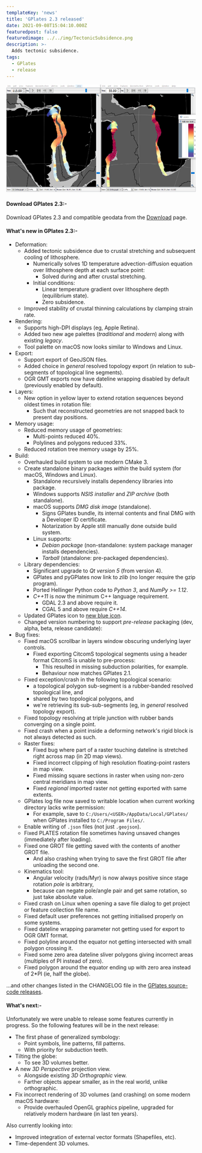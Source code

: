 ```yaml
---
templateKey: 'news'
title: 'GPlates 2.3 released'
date: 2021-09-08T15:04:10.000Z
featuredpost: false
featuredimage: ../../img/TectonicSubsidence.png
description: >-
  Adds tectonic subsidence.
tags:
  - GPlates
  - release
---
```

[![GPlates 2.3 released](./img/TectonicSubsidence_670x380.png)](/download)

#### Download GPlates 2.3:-

Download GPlates 2.3 and compatible geodata from the [Download](/download) page.

#### What's new in GPlates 2.3:-

* Deformation:
    * Added tectonic subsidence due to crustal stretching and subsequent cooling of lithosphere.
        * Numerically solves 1D temperature advection-diffusion equation over lithosphere depth at each surface point:
            * Solved during and after crustal stretching.
        * Initial conditions:
            * Linear temperature gradient over lithosphere depth (equilibrium state).
            * Zero subsidence.
    * Improved stability of crustal thinning calculations by clamping strain rate.
* Rendering:
    * Supports high-DPI displays (eg, Apple Retina).
    * Added two new age palettes (*traditional* and *modern*) along with existing *legacy*.
    * Tool palette on macOS now looks similar to Windows and Linux.
* Export:
    * Support export of GeoJSON files.
    * Added choice in *general* resolved topology export (in relation to sub-segments of topological line segments).
    * OGR GMT exports now have dateline wrapping disabled by default (previously enabled by default).
* Layers:
    * New option in yellow layer to extend rotation sequences beyond oldest times in rotation file:
        * Such that reconstructed geometries are not snapped back to present day positions.
* Memory usage:
    * Reduced memory usage of geometries:
        * Multi-points reduced 40%.
        * Polylines and polygons reduced 33%.
    * Reduced rotation tree memory usage by 25%.
* Build:
    * Overhauled build system to use modern CMake 3.
    * Create standalone binary packages *within* the build system (for macOS, Windows and Linux).
        * Standalone recursively installs dependency libraries into package.
        * Windows supports *NSIS installer* and *ZIP archive* (both standalone).
        * macOS supports *DMG disk image* (standalone).
            * Signs GPlates bundle, its internal contents and final DMG with a Developer ID certificate.
            * Notarization by Apple still manually done outside build system.
        * Linux supports:
            * *Debian package* (non-standalone: system package manager installs dependencies).
            * *Tarball* (standalone: pre-packaged dependencies).
    * Library dependencies:
        * Significant upgrade to *Qt version 5* (from version 4).
        * GPlates and pyGPlates now link to *zlib* (no longer require the gzip program).
        * Ported Hellinger Python code to *Python 3*, and *NumPy >= 1.12*.
        * *C++11* is now the minimum C++ language requirement.
            * GDAL 2.3 and above require it.
            * CGAL 5 and above require *C++14*.
    * Updated GPlates icon to [new blue icon](/download/#download-gplates-logo).
    * Changed version numbering to support *pre-release* packaging (dev, alpha, beta, release candidate):
* Bug fixes:
    * Fixed macOS scrollbar in layers window obscuring underlying layer controls.
        * Fixed exporting CitcomS topological segments using a header format CitcomS is unable to pre-process:
            * This resulted in missing subduction polarities, for example.
            * Behaviour now matches GPlates 2.1.
    * Fixed exception/crash in the following topological scenario:
        * a topological polygon sub-segment is a rubber-banded resolved topological line, and
        * shared by two topological polygons, and
        * we're retrieving its sub-sub-segments (eg, in *general* resolved topology export).
    * Fixed topology resolving at triple junction with rubber bands converging on a single point.
    * Fixed crash when a point inside a deforming network's rigid block is not always detected as such.
    * Raster fixes:
        * Fixed bug where part of a raster touching dateline is stretched right across map (in 2D map views).
        * Fixed incorrect clipping of high resolution floating-point rasters in map view.
        * Fixed missing square sections in raster when using non-zero central meridians in map view.
        * Fixed *regional* imported raster not getting exported with same extents.
    * GPlates log file now saved to writable location when current working directory lacks write permission:
        * For example, save to `C:/Users/<USER>/AppData/Local/GPlates/` when GPlates installed to `C:/Program Files/`.
    * Enable writing of `.json` files (not just `.geojson`).
    * Fixed PLATES rotation file sometimes having unsaved changes (immediately after loading).
    * Fixed one GROT file getting saved with the contents of another GROT file.
        * And also crashing when trying to save the first GROT file after unloading the second one.
    * Kinematics tool:
        * Angular velocity (rads/Myr) is now always positive since stage rotation *pole* is arbitrary,
        * because can negate pole/angle pair and get same rotation, so just take absolute value.
    * Fixed crash on Linux when opening a save file dialog to get project or feature collection file name.
    * Fixed default user preferences not getting initialised properly on some systems.
    * Fixed dateline wrapping parameter not getting used for export to OGR GMT format.
    * Fixed polyline around the equator not getting intersected with small polygon crossing it.
    * Fixed some zero area dateline sliver polygons giving incorrect areas (multiples of PI instead of zero).
    * Fixed polygon around the equator ending up with zero area instead of 2*PI (ie, half the globe).

...and other changes listed in the CHANGELOG file in the [GPlates source-code releases](/download).

#### What's next:-

Unfortunately we were unable to release some features currently in progress. So the following features will be in the next release:

* The first phase of generalized symbology:
    * Point symbols, line patterns, fill patterns.
    * With priority for subduction teeth.
* Tilting the globe:
    * To see 3D volumes better.
* A new *3D Perspective* projection view.
    * Alongside existing *3D Orthographic* view.
    * Farther objects appear smaller, as in the real world, unlike orthographic.
* Fix incorrect rendering of 3D volumes (and crashing) on some modern macOS hardware:
    * Provide overhauled OpenGL graphics pipeline, upgraded for relatively modern hardware (in last ten years).

Also currently looking into:
* Improved integration of external vector formats (Shapefiles, etc). 
* Time-dependent 3D volumes.

